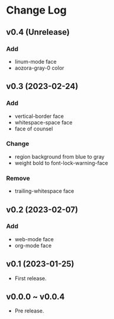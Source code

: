 # Change Log

## v0.4 (Unrelease)

### Add
- linum-mode face
- aozora-gray-0 color

## v0.3 (2023-02-24)

### Add
- vertical-border face
- whitespace-space face
- face of counsel

### Change
- region background from blue to gray
- weight bold to font-lock-warning-face

### Remove
- trailing-whitespace face

## v0.2 (2023-02-07)

### Add
- web-mode face
- org-mode face

## v0.1 (2023-01-25)

- First release.

## v0.0.0 ~ v0.0.4

- Pre release.
